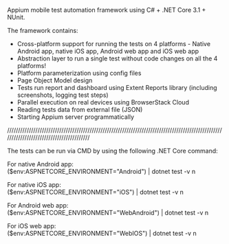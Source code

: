 Appium mobile test automation framework using C# + .NET Core 3.1 + NUnit.

The framework contains:

- Cross-platform support for running the tests on 4 platforms - Native Android app, native iOS app, Android web app and iOS web app
- Abstraction layer to run a single test without code changes on all the 4 platforms!
- Platform parameterization using config files
- Page Object Model design
- Tests run report and dashboard using Extent Reports library (including screenshots, logging test steps)
- Parallel execution on real devices using BrowserStack Cloud
- Reading tests data from external file (JSON)
- Starting Appium server programmatically

/////////////////////////////////////////////////////////////////////////////////////////////////////////////////////////////////////////

The tests can be run via CMD by using the following .NET Core command:

For native Android app:  
($env:ASPNETCORE_ENVIRONMENT="Android") | dotnet test -v n

For native iOS app:  
($env:ASPNETCORE_ENVIRONMENT="iOS") | dotnet test -v n

For Android web app:  
($env:ASPNETCORE_ENVIRONMENT="WebAndroid") | dotnet test -v n

For iOS web app:  
($env:ASPNETCORE_ENVIRONMENT="WebIOS") | dotnet test -v n


